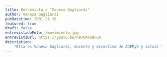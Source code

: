 ```yaml
---
title: Entrevista a "Vanesa Gagliardi"
author: Vanesa Gagliardi
pubDatetime: 2001-21-10
featured: true
draft: false
entrevistadoFoto: /movimiento.jpg
entrevistaUrl: https://youtu.be/n97GAF6BnuA
description: 
    "Ella es Vanesa Gagliardi, docente y directiva de ADEMyS y actual legisladora del MST/FIT-U. Comprometida con la causa armenia y consiente del sufrimiento del pueblo armenio durante el genocidio, no dudó en apoyarnos. Como nosotros, considera que la memoria es fundamental para nuestra lucha por el reconocimiento del genocidio, y que es indispensable la participación de los jóvenes en la política para cambiar su realidad."
---
```

